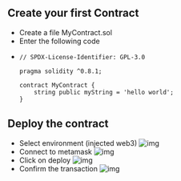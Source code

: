 ## Create your first Contract

* Create a file MyContract.sol
* Enter the following code
* ```
  // SPDX-License-Identifier: GPL-3.0

  pragma solidity ^0.8.1;

  contract MyContract {
      string public myString = 'hello world';
  }
  ```

## Deploy the contract

* Select environment (injected web3)
![img](https://ethereum-blockchain-developer.com/002-first-smart-contract/images/2021-01-30-17-38-36.png)
* Connect to metamask
![img](https://ethereum-blockchain-developer.com/002-first-smart-contract/images/2021-01-30-17-40-06.png)
* Click on deploy
![img](https://ethereum-blockchain-developer.com/002-first-smart-contract/images/2021-01-30-17-44-51.png)
* Confirm the transaction
![img](https://ethereum-blockchain-developer.com/002-first-smart-contract/images/2021-01-30-17-46-45.png)
